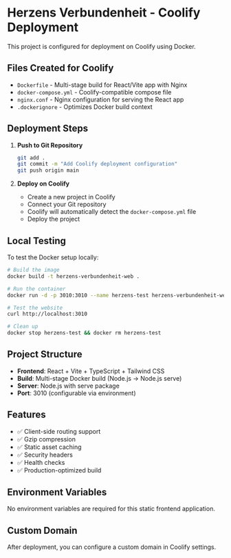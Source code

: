 # Herzens Verbundenheit - Coolify Deployment

This project is configured for deployment on Coolify using Docker.

## Files Created for Coolify

- `Dockerfile` - Multi-stage build for React/Vite app with Nginx
- `docker-compose.yml` - Coolify-compatible compose file
- `nginx.conf` - Nginx configuration for serving the React app
- `.dockerignore` - Optimizes Docker build context

## Deployment Steps

1. **Push to Git Repository**
   ```bash
   git add .
   git commit -m "Add Coolify deployment configuration"
   git push origin main
   ```

2. **Deploy on Coolify**
   - Create a new project in Coolify
   - Connect your Git repository
   - Coolify will automatically detect the `docker-compose.yml` file
   - Deploy the project

## Local Testing

To test the Docker setup locally:

```bash
# Build the image
docker build -t herzens-verbundenheit-web .

# Run the container
docker run -d -p 3010:3010 --name herzens-test herzens-verbundenheit-web

# Test the website
curl http://localhost:3010

# Clean up
docker stop herzens-test && docker rm herzens-test
```

## Project Structure

- **Frontend**: React + Vite + TypeScript + Tailwind CSS
- **Build**: Multi-stage Docker build (Node.js → Node.js serve)
- **Server**: Node.js with serve package
- **Port**: 3010 (configurable via environment)

## Features

- ✅ Client-side routing support
- ✅ Gzip compression
- ✅ Static asset caching
- ✅ Security headers
- ✅ Health checks
- ✅ Production-optimized build

## Environment Variables

No environment variables are required for this static frontend application.

## Custom Domain

After deployment, you can configure a custom domain in Coolify settings.
